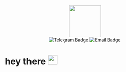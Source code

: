 <div id="header" align="center">
  <img src="https://i.giphy.com/media/v1.Y2lkPTc5MGI3NjExcXQxOWJuMGRzc3o5N3pmN2E3b3RtaW1sendpeGtlMmIzejJ4MW1obCZlcD12MV9pbnRlcm5hbF9naWZfYnlfaWQmY3Q9Zw/l46Cy1rHbQ92uuLXa/giphy.gif" width="100"/>

<div id="badges">
  <a href = "https://t.me/justforjobs1">
    <img src="https://img.shields.io/badge/Telegram-blue?style=for-the-badge&logo=Telegram&logoColor=white" alt="Telegram Badge"/>
  </a>
  <a href = "mailto:jobproductmail@gmail.com">
    <img src="https://img.shields.io/badge/Email-grey?style=for-the-badge&logo=gmail&logoColor=white" alt="Email Badge"/>
  </a>
</div>
</div>
<img src="https://komarev.com/ghpvc/?username=stanexd&style=flat-square&color=blue" alt=""/>
<h1>
  hey there
  <img src="https://media.giphy.com/media/hvRJCLFzcasrR4ia7z/giphy.gif" width="30px"/>
</h1>
